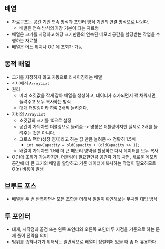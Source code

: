 ## 배열
- 자료구조는 공간 기반 연속 방식과 포인터 방식 기반의 연결 방식으로 나뉜다.
  - 배열은 연속 방식의 가장 기본이 되는 자료형
- 배열은 크기를 지정하고 해당 크기만큼의 연속된 메모리 공간을 할당받는 작업을 수행하는 자료형
- 배열은 어느 위치나 O(1)에 조회가 가능
## 동적 배열
- 크기를 지정하지 않고 자동으로 리사이징하는 배열
- 자바에서 `ArrayList`
- 원리
  - 미리 초깃값을 작게 잡아 배열을 생성하고, 데이터가 추가되면서 꽉 채워지면, 늘려주고 모두 복사하는 방식 
  - 대개 더벌링이라 하여 2배씩 늘려준다.
- 자바의 `ArrayList`
  - 초깃값의 크기를 10으로 설정
  - 공긴이 가득차면 더블링으로 늘려줌 -> 명칭은 더블링이지만 실제로 2배를 늘려주는 것은 아니다.
  - 그로스 팩터(성장 인자)라고 하는 값 만큼 늘려줌 -> 정확히 1.5배
    - `int newCapacity = oldCapacity + (oldCapacity >> 1);`
  - 배열이 가득차면 1.5배 더 큰 메모리 영역을 할당하고 다시 데이터를 모두 복사
- O(1)에 조회가 가능하지만, 더블링이 필요한만큼 공간이 가득 차면, 새로운 메모리 공간에 더 큰 크기의 배열을 할당하고 기존 데이터에 복사하는 작업이 필요하므로 O(n) 비용이 발생
## 브루트 포스
- 배열을 두 번 반복하면서 모든 조합을 더해서 일일이 확인해보는 무차별 대입 방식
## 투 포인터
- 대게, 시작점과 끝점 또는 왼쪽 포인터와 오른쪽 포인터 두 지점을 기준으로 하는 문제 풀이 전략을 의미
- 범위를 좁혀나가기 위해서는 일반적으로 배열이 정렬되어 있을 때 좀 더 유용하다